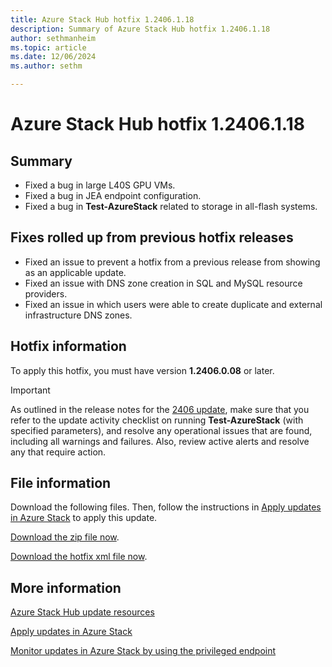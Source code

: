 ```yaml
---
title: Azure Stack Hub hotfix 1.2406.1.18
description: Summary of Azure Stack Hub hotfix 1.2406.1.18
author: sethmanheim
ms.topic: article
ms.date: 12/06/2024
ms.author: sethm

---
```


# Azure Stack Hub hotfix 1.2406.1.18

## Summary

- Fixed a bug in large L40S GPU VMs.
- Fixed a bug in JEA endpoint configuration.
- Fixed a bug in **Test-AzureStack** related to storage in all-flash systems.

## Fixes rolled up from previous hotfix releases

- Fixed an issue to prevent a hotfix from a previous release from showing as an applicable update.
- Fixed an issue with DNS zone creation in SQL and MySQL resource providers.
- Fixed an issue in which users were able to create duplicate and external infrastructure DNS zones.

## Hotfix information

To apply this hotfix, you must have version **1.2406.0.08** or later.

> [!IMPORTANT]
> As outlined in the release notes for the [2406 update](release-notes.md?view=azs-2406&preserve-view=true), make sure that you refer to the update activity checklist on running **Test-AzureStack** (with specified parameters), and resolve any operational issues that are found, including all warnings and failures. Also, review active alerts and resolve any that require action.

## File information

Download the following files. Then, follow the instructions in [Apply updates in Azure Stack](azure-stack-apply-updates.md) to apply this update.

[Download the zip file now](https://azurestackhub.azureedge.net/PR/download/MAS_ProdHotfix_1.2406.1.18/HotFix/AzS_Update_1.2406.1.18.zip).

[Download the hotfix xml file now](https://azurestackhub.azureedge.net/PR/download/MAS_ProdHotfix_1.2406.1.18/HotFix/metadata.xml).

## More information

[Azure Stack Hub update resources](azure-stack-updates.md)

[Apply updates in Azure Stack](azure-stack-apply-updates.md)

[Monitor updates in Azure Stack by using the privileged endpoint](azure-stack-monitor-update.md)
